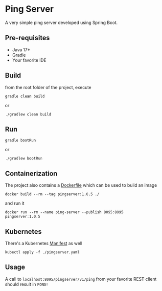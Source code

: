 # Ping Server

A very simple ping server developed using Spring Boot.

## Pre-requisites

- Java 17+
- Gradle
- Your favorite IDE

## Build

from the root folder of the project, execute

```console
gradle clean build
```

or

```console
./gradlew clean build
```

## Run

```console
gradle bootRun
```

or

```console
./gradlew bootRun
```

## Containerization

The project also contains a [Dockerfile](Dockerfile) which can be used to build an image

```console
docker build --rm --tag pingserver:1.0.5 ./
```

and run it

```console
docker run --rm --name ping-server --publish 8095:8095 pingserver:1.0.5
```

## Kubernetes

There's a Kubernetes [Manifest](pingserver.yaml) as well

```console
kubectl apply -f ./pingserver.yaml
```

## Usage

A call to `localhost:8095/pingserver/v1/ping` from your favorite REST client should result in `PONG!`